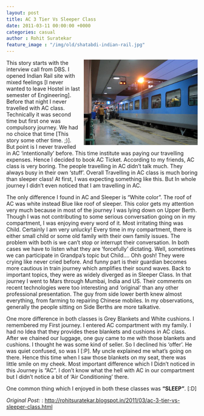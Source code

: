 ```yaml
---
layout: post
title: AC 3 Tier Vs Sleeper Class
date: 2011-03-11 00:00:00 +0000
categories: casual
author : Rohit Suratekar
feature_image : "/img/old/shatabdi-indian-rail.jpg"
---
```


<img src="/img/old/shatabdi-indian-rail.jpg" alt="Train" style="margin-left:8px; width: 300px; max-width: 100%;float: right"/> 

This story starts with the interview call from DBS. I opened Indian Rail site with mixed feelings [I never wanted to leave Hostel in last semester of Engineering]. Before that night I never travelled with AC class. Technically it was second time but first one was compulsory journey. We had no choice that time [This story some other time. ;)]. But point is I never travelled in AC ‘intentionally’ before. This time institute was paying our travelling expenses. Hence I decided to book AC Ticket. According to my friends, AC class is very boring. The people travelling in AC didn’t talk much. They always busy in their own ‘stuff’.  Overall Travelling in AC class is much boring than sleeper class! At first, I was expecting something like this. But In whole journey I didn’t even noticed that I am travelling in AC.

The only difference I found in AC and Sleeper is “White color”. The roof of AC was white instead Blue like roof of sleeper. This color gets my attention very much because in most of the journey I was lying down on Upper Berth. Though I was not contributing to some serious conversation going on in my compartment, I was enjoying every word of it. Most irritating thing was Child. Certainly I am very unlucky! Every time in my compartment, there is either small child or some old family with their own family issues. The problem with both is we can’t stop or interrupt their conversation. In both cases we have to listen what they are ‘forcefully’ dictating. Well, sometimes we can participate in Grandpa’s topic but Child…. Ohh gosh! They were crying like never cried before. And funny part is their guardian becomes more cautious in train journey which amplifies their sound waves.  Back to important topics, they were as widely diverged as in Sleeper Class. In that journey I went to Mars through Mumbai, India and US.  Their comments on recent technologies were too interesting and ‘original’ than any other professional presentation. The guy from side lower berth knew almost everything, from farming to repairing Chinese mobiles. In my observations, generally the people sitting on Side Berths are more talkative.

One more difference in both classes is Grey Blankets and White cushions.  I remembered my First journey. I entered AC compartment with my family. I had no Idea that they provides these blankets and cushions in AC class. After we chained our luggage, one guy came to me with those blankets and cushions. I thought he was some kind of seller. So I declined his ‘offer’. He was quiet confused, so was I [:P]. My uncle explained me what’s going on there. Hence this time when I saw those blankets on my seat, there was little smile on my cheek.
Most important difference which I Didn’t noticed in this Journey is “AC”. I don’t know what the hell with AC in our compartment but I didn’t notice a bit of ‘Air Conditioning’ there.

One common thing which I enjoyed in both these classes was **“SLEEP”**. [:D]

_Original Post:_ : <a href="http://rohitsuratekar.blogspot.in/2011/03/ac-3-tier-vs-sleeper-class.html"> http://rohitsuratekar.blogspot.in/2011/03/ac-3-tier-vs-sleeper-class.html </a>